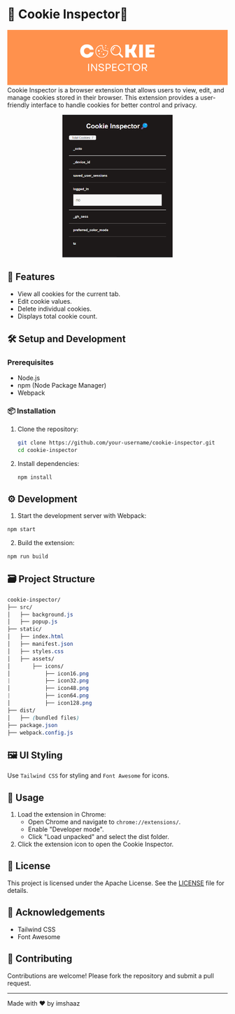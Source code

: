 # 🍪 Cookie Inspector🔎
![Banner](static/assets/banner.png)
Cookie Inspector is a browser extension that allows users to view, edit, and manage cookies stored in their browser. This extension provides a user-friendly interface to handle cookies for better control and privacy.

<div align="center">
  <img src="static/assets/screenshot-1.png" alt="screenshot-1" width="50%" />
</div>

## 🚀 Features

- View all cookies for the current tab.
- Edit cookie values.
- Delete individual cookies.
- Displays total cookie count.

## 🛠️ Setup and Development

### Prerequisites

- Node.js
- npm (Node Package Manager)
- Webpack

### 📦 Installation

1. Clone the repository:
   ```bash
   git clone https://github.com/your-username/cookie-inspector.git
   cd cookie-inspector
   ```
2. Install dependencies:
   ```bash
   npm install
   ```

## ⚙️ Development

1. Start the development server with Webpack:

```bash
npm start
```

2. Build the extension:

```bash
npm run build
```

## 🗃️ Project Structure

```scss
cookie-inspector/
├── src/
│   ├── background.js
│   ├── popup.js
├── static/
│   ├── index.html
│   ├── manifest.json
│   ├── styles.css
│   ├── assets/
│       ├── icons/
│           ├── icon16.png
|           ├── icon32.png
│           ├── icon48.png
|           ├── icon64.png
│           ├── icon128.png
├── dist/
│   ├── (bundled files)
├── package.json
├── webpack.config.js
```

## 🖼️ UI Styling

Use `Tailwind CSS` for styling and `Font Awesome` for icons.

## 📝 Usage

1. Load the extension in Chrome:
   - Open Chrome and navigate to `chrome://extensions/`.
   - Enable "Developer mode".
   - Click "Load unpacked" and select the dist folder.
2. Click the extension icon to open the Cookie Inspector.

## 📜 License

This project is licensed under the Apache License. See the [LICENSE](LICENSE) file for details.

## 🙏 Acknowledgements

- Tailwind CSS
- Font Awesome

## 🤝 Contributing

Contributions are welcome! Please fork the repository and submit a pull request.

---

Made with ❤️ by imshaaz
